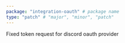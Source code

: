 ```yaml
---
package: "integration-oauth" # package name
type: "patch" # "major", "minor", "patch"
---
```


Fixed token request for discord oauth provider
